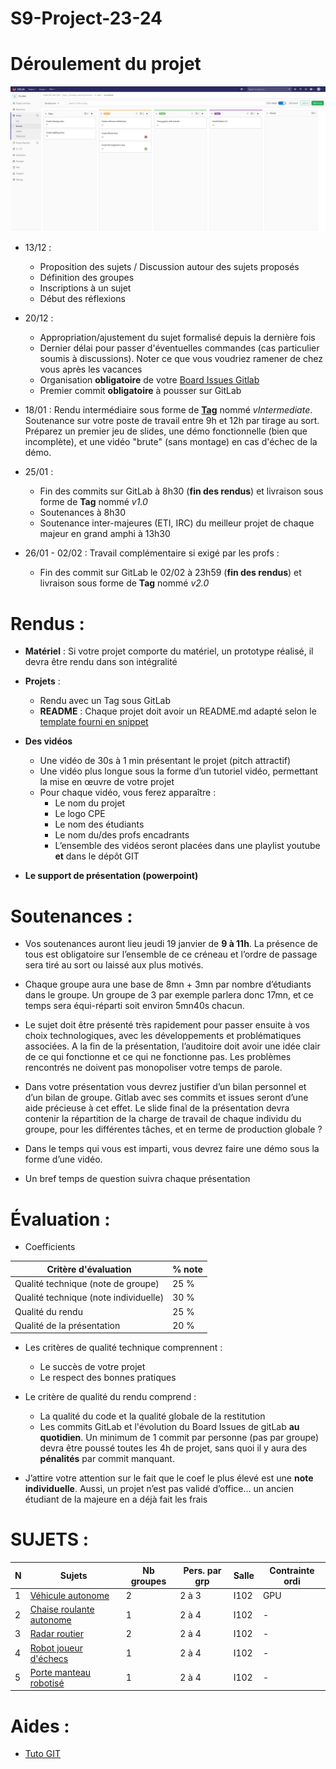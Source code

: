# S9-Project-23-24

# Déroulement du projet

![GitLab Board](https://raw.githubusercontent.com/cpe-majeure-robotique/S9-Project-19-20/master/images/GitLab_Board.png)

- 13/12 : 
  - Proposition des sujets / Discussion autour des sujets proposés
  - Définition des groupes
  - Inscriptions à un sujet
  - Début des réflexions

- 20/12 : 
  - Appropriation/ajustement du sujet formalisé depuis la dernière fois
  - Dernier délai pour passer d'éventuelles commandes (cas particulier soumis à discussions). Noter ce que vous voudriez ramener de chez vous après les vacances
  - Organisation **obligatoire** de votre [Board Issues Gitlab](https://www.youtube.com/watch?v=CiolDtBIOA0)
  - Premier commit **obligatoire** à pousser sur GitLab


- 18/01 : Rendu intermédiaire sous forme de **[Tag](https://docs.gitlab.com/ee/university/training/topics/tags.html)** nommé *vIntermediate*. Soutenance  sur votre poste de travail entre 9h et 12h par tirage au sort. Préparez un premier jeu de slides, une démo fonctionnelle (bien que incomplète), et une vidéo "brute" (sans montage) en cas d'échec de la démo. 

- 25/01 : 
  - Fin des commits sur GitLab à 8h30 (**fin des rendus**) et livraison sous forme de **Tag** nommé *v1.0*
  - Soutenances à 8h30
  - Soutenance inter-majeures (ETI, IRC) du meilleur projet de chaque majeur en grand amphi à 13h30

- 26/01 - 02/02 : Travail complémentaire si exigé par les profs :
  - Fin des commit sur GitLab le 02/02 à 23h59 (**fin des rendus**) et livraison sous forme de **Tag** nommé *v2.0*


# Rendus : 

- **Matériel** : Si votre projet comporte du matériel, un prototype réalisé, il devra être rendu dans son intégralité

- **Projets** :
  - Rendu avec un Tag sous GitLab
  - **README** : Chaque projet doit avoir un README.md adapté selon le [template fourni en snippet](https://gitlab.com/snippets/1917426)

- **Des vidéos**
  - Une vidéo de 30s à 1 min présentant le projet (pitch attractif)
  - Une vidéo plus longue sous la forme d’un tutoriel vidéo, permettant la mise en œuvre de votre projet
  - Pour chaque vidéo, vous ferez apparaître :
    - Le nom du projet
    - Le logo CPE
    - Le nom des étudiants
    - Le nom du/des profs encadrants
    - L’ensemble des vidéos seront placées dans une playlist youtube **et** dans le dépôt GIT

- **Le support de présentation (powerpoint)**

# Soutenances : 
 
- Vos soutenances auront lieu jeudi 19 janvier de **9 à 11h**. La présence de tous est obligatoire sur l’ensemble de ce créneau et l’ordre de passage sera tiré au sort ou laissé aux plus motivés. 

- Chaque groupe aura une base de 8mn + 3mn par nombre d’étudiants dans le groupe. Un groupe de 3 par exemple parlera donc 17mn, et ce temps sera équi-réparti soit environ 5mn40s chacun.

- Le sujet doit être présenté très rapidement pour passer ensuite à vos choix technologiques, avec les développements et problématiques associées. A la fin de la présentation, l’auditoire doit avoir une idée clair de ce qui fonctionne et ce qui ne fonctionne pas. Les problèmes rencontrés ne doivent pas monopoliser votre temps de parole.

- Dans votre présentation vous devrez justifier d’un bilan personnel et d’un bilan de groupe. Gitlab avec ses commits et issues seront d’une aide précieuse à cet effet. Le slide final de la présentation devra contenir la répartition de la charge de travail de chaque individu du groupe, pour les différentes tâches, et en terme de production globale ? 

- Dans le temps qui vous est imparti, vous devrez faire une démo sous la forme d’une vidéo. 

- Un bref temps de question suivra chaque présentation



# Évaluation : 

- Coefficients

| Critère d'évaluation                  | % note |
| ------------------------------------- | ------ |
| Qualité technique (note de groupe)    | 25 %   |
| Qualité technique (note individuelle) | 30 %   |
| Qualité du rendu                      | 25 %   |
| Qualité de la présentation            | 20 %   |

- Les critères de qualité technique comprennent :  
  - Le succès de votre projet
  - Le respect des bonnes pratiques 

- Le critère de qualité du rendu comprend : 
  - La qualité du code et la qualité globale de la restitution
  - Les commits GitLab et l'évolution du Board Issues de gitLab **au quotidien**. Un minimum de 1 commit par personne (pas par groupe) devra être poussé toutes les 4h de projet, sans quoi il y aura des **pénalités** par commit manquant.

- J’attire votre attention sur le fait que le coef le plus élevé est une **note individuelle**. Aussi, un projet n’est pas validé d’office… un ancien étudiant de la majeure en a déjà fait les frais

# SUJETS :

|N| Sujets                                                   | Nb groupes     | Pers. par grp |   Salle  | Contrainte ordi  |
|-| -------------------------------------------------------- | -------------- | ------------- | -------- | ---------------- |
|1| [Véhicule autonome](VehicAuto.md)                        |        2       |  2 à 3        |   I102   | GPU                 |
|2| [Chaise roulante autonome](Wheelchair.md)                |        1       |  2 à 4        |   I102   | -                 |
|3| [Radar routier](Radar.md)                                |        2       |  2 à 4        |   I102   | -                 |
|4| [Robot joueur d'échecs](ChessRobot.md)                   |        1       |  2 à 4        |   I102   | -                 |
|5| [Porte manteau robotisé](PorteManteau.md)                |        1       |  2 à 4        |   I102   | -                  |


# Aides :
- [Tuto GIT](https://www.youtube.com/watch?v=gp_k0UVOYMw)

